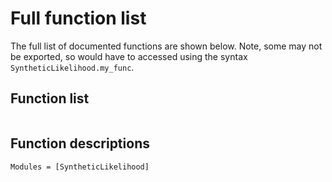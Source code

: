 # Full function list
The full list of documented functions are shown below. Note, some may not be exported, so would have to accessed using the syntax `SyntheticLikelihood.my_func`.

## Function list
```@index
```
## Function descriptions
```@autodocs
Modules = [SyntheticLikelihood]
```
